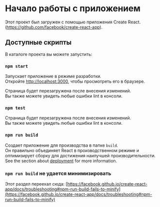 # Начало работы с приложением

Этот проект был загружен с помощью приложения Create React.(https://github.com/facebook/create-react-app).

## Доступные скрипты

В каталоге проекта вы можете запустить:

### `npm start`

Запускает приложение в режиме разработки.\
Откройте [http://localhost:3000](http://localhost:3000), чтобы просмотреть его в браузере.

Страница будет перезагружена после внесения изменений.\
Вы также можете увидеть любые ошибки lint в консоли.

### `npm test`

Страница будет перезагружена после внесения изменений.\
Вы также можете увидеть любые ошибки lint в консоли.

### `npm run build`

Создает приложение для производства в папке `build`.\
Он правильно объединяет React в производственном режиме и оптимизирует сборку для достижения наилучшей производительности.
See the section about [deployment](https://facebook.github.io/create-react-app/docs/deployment) for more information.


### `npm run build` не удается минимизировать

Этот раздел переехал сюда: [https://facebook.github.io/create-react-app/docs/troubleshooting#npm-run-build-fails-to-minify](https://facebook.github.io/create-react-app/docs/troubleshooting#npm-run-build-fails-to-minify)
